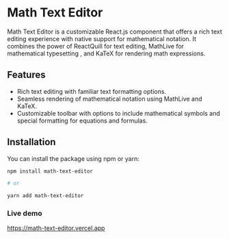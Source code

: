 # Math Text Editor

Math Text Editor is a customizable React.js component that offers a rich text editing experience with native support for mathematical notation. It combines the power of ReactQuill for text editing, MathLive for mathematical typesetting , and KaTeX for rendering math expressions.

## Features

- Rich text editing with familiar text formatting options.
- Seamless rendering of mathematical notation using MathLive and KaTeX.
- Customizable toolbar with options to include mathematical symbols and special formatting for equations and formulas.

## Installation

You can install the package using npm or yarn:

```bash
npm install math-text-editor

# or

yarn add math-text-editor
```

### Live demo
https://math-text-editor.vercel.app